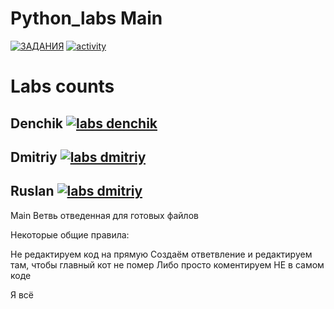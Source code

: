 # Python_labs Main
[![ЗАДАНИЯ](https://img.shields.io/static/v1?label=Google-Disk&message=%D0%97%D0%90%D0%94%D0%90%D0%9D%D0%98%D0%AF&color=red&logo=googledrive&style=for-the-badge)](https://drive.google.com/drive/folders/1Azp_k1GdCND3BvPCFtL8tq_kPquRT5UE?usp=sharing) 
[![activity](https://img.shields.io/github/commit-activity/w/BaldaAzz/Python_labs?style=for-the-badge)](https://github.com/BaldaAzz/Python_labs)

# Labs counts

## Denchik  [![labs denchik](https://img.shields.io/github/directory-file-count/BaldaAzz/Python_labs/Denchik)](https://github.com/BaldaAzz/Python_labs/tree/main/Denchik)

## Dmitriy  [![labs dmitriy](https://img.shields.io/github/directory-file-count/BaldaAzz/Python_labs/Dmitriy)](https://github.com/BaldaAzz/Python_labs/tree/main/Dmitriy) 

## Ruslan  [![labs dmitriy](https://img.shields.io/github/directory-file-count/BaldaAzz/Python_labs/Ruslan)](https://github.com/BaldaAzz/Python_labs/tree/main/Ruslan)

Main 
  Ветвь отведенная для готовых файлов
  
Некоторые общие правила:

  Не редактируем код на прямую
    Создаём ответвление и редактируем там, чтобы главный кот не помер
    Либо просто коментируем НЕ в самом коде
    
Я всё
